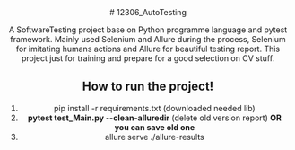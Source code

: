 <center>
# 12306_AutoTesting

A SoftwareTesting project base on Python programme language and pytest framework. Mainly used Selenium and Allure during the process, Selenium for imitating humans actions and Allure for beautiful testing report. This project just for training and prepare for a good selection on CV stuff.

## How to run the project!

1. pip install -r requirements.txt (downloaded needed lib)
2. **pytest test_Main.py --clean-alluredir** (delete old version report)
   **OR you can save old one**
3. allure serve ./allure-results
</center>
